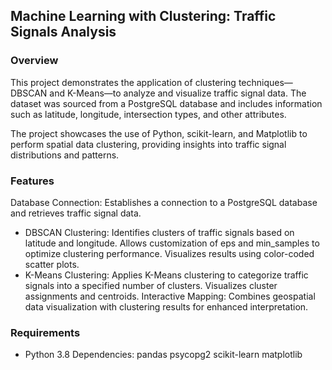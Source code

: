 ## Machine Learning with Clustering: Traffic Signals Analysis

### Overview
This project demonstrates the application of clustering techniques—DBSCAN and K-Means—to analyze and visualize traffic signal data. The dataset was sourced from a PostgreSQL database and includes information such as latitude, longitude, intersection types, and other attributes.

The project showcases the use of Python, scikit-learn, and Matplotlib to perform spatial data clustering, providing insights into traffic signal distributions and patterns.

### Features
Database Connection: Establishes a connection to a PostgreSQL database and retrieves traffic signal data.
* DBSCAN Clustering:
Identifies clusters of traffic signals based on latitude and longitude.
Allows customization of eps and min_samples to optimize clustering performance.
Visualizes results using color-coded scatter plots.
* K-Means Clustering:
Applies K-Means clustering to categorize traffic signals into a specified number of clusters.
Visualizes cluster assignments and centroids.
Interactive Mapping: Combines geospatial data visualization with clustering results for enhanced interpretation.

### Requirements
* Python 3.8
Dependencies:
pandas
psycopg2
scikit-learn
matplotlib
